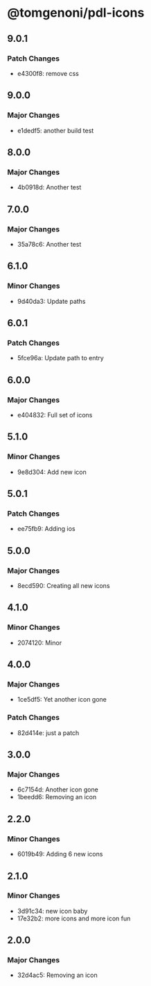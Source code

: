 # @tomgenoni/pdl-icons

## 9.0.1

### Patch Changes

- e4300f8: remove css

## 9.0.0

### Major Changes

- e1dedf5: another build test

## 8.0.0

### Major Changes

- 4b0918d: Another test

## 7.0.0

### Major Changes

- 35a78c6: Another test

## 6.1.0

### Minor Changes

- 9d40da3: Update paths

## 6.0.1

### Patch Changes

- 5fce96a: Update path to entry

## 6.0.0

### Major Changes

- e404832: Full set of icons

## 5.1.0

### Minor Changes

- 9e8d304: Add new icon

## 5.0.1

### Patch Changes

- ee75fb9: Adding ios

## 5.0.0

### Major Changes

- 8ecd590: Creating all new icons

## 4.1.0

### Minor Changes

- 2074120: Minor

## 4.0.0

### Major Changes

- 1ce5df5: Yet another icon gone

### Patch Changes

- 82d414e: just a patch

## 3.0.0

### Major Changes

- 6c7154d: Another icon gone
- 1beedd6: Removing an icon

## 2.2.0

### Minor Changes

- 6019b49: Adding 6 new icons

## 2.1.0

### Minor Changes

- 3d91c34: new icon baby
- 17e32b2: more icons and more icon fun

## 2.0.0

### Major Changes

- 32d4ac5: Removing an icon
